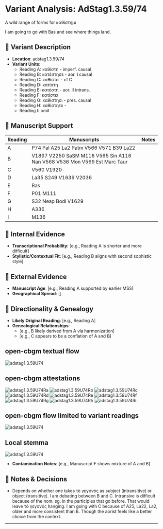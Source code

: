 # Variant Analysis: AdStag1.3.59/74

A wild range of forms for καθίστημι

I am going to go with Bas and see where things land.

## 📌 Variant Description
- **Location**: adstag1.3.59/74
- **Variant Units**: 
  - Reading A: καθίστη - imperf. causal
  - Reading B: κατέστησε - aor. I causal
  - Reading C: καθίστει - cf C
  - Reading D: κατίστη
  - Reading E: κατέστη - aor. II intrans.
  - Reading F: κατίστει
  - Reading G: καθίστησι - pres. causal
  - Reading H: καθίστητο - 
  - Reading I: omit
  

  



## 🧬 Manuscript Support
| Reading | Manuscripts | Notes |
|--------|-------------|-------|
| A      |  P74 Pal A25 La2 Patm V566 V571 B39 La22|  |
| B      | V1897 V2250 SaSM M118 V565 Sin A116 Nan V568 V536 Mon V569 Est Marc Taur||
| C      | V560 V1920 ||
| D | La35 S249 V1639 V2036 ||
| E | Bas ||
| F | P01 M111 | |
| G | S32 Neap Bodl V1629 | |
| H | A336 |  |
| I | M136 ||

## 🧠 Internal Evidence
- **Transcriptional Probability**: [e.g., Reading A is shorter and more difficult]
- **Stylistic/Contextual Fit**: [e.g., Reading B aligns with second sophistic style]

## 🧭 External Evidence
- **Manuscript Age**: [e.g., Reading A supported by earlier MSS]
- **Geographical Spread**: []

## 🔄 Directionality & Genealogy
- **Likely Original Reading**: [e.g., Reading A]
- **Genealogical Relationships**:
  - [e.g., B likely derived from A via harmonization]
  - [e.g., C appears to be a conflation of A and B]
## open-cbgm textual flow ##
![adstag1.3.59U74](flow/adstag1.3.59U74-textual-flow.svg "adstag1.3.59U74")
## open-cbgm attestations ##
![adstag1.3.59U74Ra](attestations/adstag1.3.59U74Ra-coherence-attestations.svg "adstag1.3.59U74Ra")
![adstag1.3.59U74Rb](attestations/adstag1.3.59U74Rb-coherence-attestations.svg "adstag1.3.59U74Rb")
![adstag1.3.59U74Rc](attestations/adstag1.3.59U74Rc-coherence-attestations.svg "adstag1.3.59U74Rc")
![adstag1.3.59U74Rd](attestations/adstag1.3.59U74Rd-coherence-attestations.svg "adstag1.3.59U74Rd")
![adstag1.3.59U74Re](attestations/adstag1.3.59U74Re-coherence-attestations.svg "adstag1.3.59U74Re")
![adstag1.3.59U74Rf](attestations/adstag1.3.59U74Rf-coherence-attestations.svg "adstag1.3.59U74Rf")
![adstag1.3.59U74Rg](attestations/adstag1.3.59U74Rg-coherence-attestations.svg "adstag1.3.59U74Rg")
![adstag1.3.59U74Rh](attestations/adstag1.3.59U74Rh-coherence-attestations.svg "adstag1.3.59U74Rh")
![adstag1.3.59U74Ri](attestations/adstag1.3.59U74Ri-coherence-attestations.svg "adstag1.3.59U74Ri")
## open-cbgm flow limited to variant readings ##
![adstag1.3.59U74](variants/adstag1.3.59U74-coherence-variants.svg "adstag1.3.59U74")
## Local stemma ##
![adstag1.3.59U74](local/adstag1.3.59U74-local-stemma.svg "adstag1.3.59U74")

- **Contamination Notes**: [e.g., Manuscript F shows mixture of A and B]

## 📝 Notes & Decisions
- Depends on whether one takes τὸ γεγονός as subject (intransitive) or object (transitive). I am debating between B and C. Intransive is difficult because of the nom. sg. in the participles that go before. That would leave τὸ γεγονός hanging. I am going with C because of A25, La22, La2, older and more consistent than B. Though the aorist feels like a better choice from the context.

---